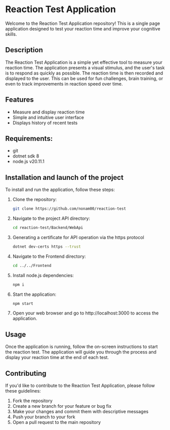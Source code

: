 # Reaction Test Application

Welcome to the Reaction Test Application repository! This is a single page application designed to test your reaction time and improve your cognitive skills. 

## Description

The Reaction Test Application is a simple yet effective tool to measure your reaction time. The application presents a visual stimulus, and the user's task is to respond as quickly as possible. The reaction time is then recorded and displayed to the user. This can be used for fun challenges, brain training, or even to track improvements in reaction speed over time.

## Features

- Measure and display reaction time
- Simple and intuitive user interface
- Displays history of recent tests

## Requirements:

- git
- dotnet sdk 8
- node.js v20.11.1

## Installation and launch of the project

To install and run the application, follow these steps:

1. Clone the repository: 
   ```bash
   git clone https://github.com/nonam00/reaction-test
   ```

2. Navigate to the project API directory:
   ```bash
   cd reaction-test/Backend/WebApi
   ```

3. Generating a certificate for API operation via the https protocol
   ```bash
   dotnet dev-certs https --trust
   ```

4. Navigate to the Frontend directory:
   ```bash
   cd ../../Frontend
   ```
   
5. Install node.js dependencies:
   ```bash
   npm i
   ```
   
6. Start the application:
   ```bash
   npm start
   ```
     
7. Open your web browser and go to http://localhost:3000 to access the application.
    
## Usage

Once the application is running, follow the on-screen instructions to start the reaction test. The application will guide you through the process and display your reaction time at the end of each test.

## Contributing

If you'd like to contribute to the Reaction Test Application, please follow these guidelines:

1. Fork the repository
2. Create a new branch for your feature or bug fix
3. Make your changes and commit them with descriptive messages
4. Push your branch to your fork
5. Open a pull request to the main repository
